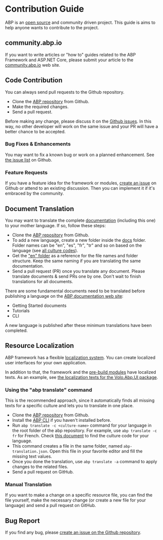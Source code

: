 # Contribution Guide

ABP is an [open source](https://github.com/abpframework) and community driven project. This guide is aims to help anyone wants to contribute to the project.

## community.abp.io

If you want to write articles or "how to" guides related to the ABP Framework and ASP.NET Core, please submit your article to the [community.abp.io](https://community.abp.io/) web site.

## Code Contribution

You can always send pull requests to the Github repository.

- Clone the [ABP repository](https://github.com/abpframework/abp/) from Github.
- Make the required changes.
- Send a pull request.

Before making any change, please discuss it on the [Github issues](https://github.com/abpframework/abp/issues). In this way, no other developer will work on the same issue and your PR will have a better chance to be accepted.

### Bug Fixes & Enhancements

You may want to fix a known bug or work on a planned enhancement. See [the issue list](https://github.com/abpframework/abp/issues) on Github.

### Feature Requests

If you have a feature idea for the framework or modules, [create an issue](https://github.com/abpframework/abp/issues/new) on Github or attend to an existing discussion. Then you can implement it if it's embraced by the community.

## Document Translation

You may want to translate the complete [documentation](https://abp.io/documents/) (including this one) to your mother language. If so, follow these steps:

* Clone the [ABP repository](https://github.com/abpframework/abp/) from Github.
* To add a new language, create a new folder inside the [docs](https://github.com/abpframework/abp/tree/master/docs) folder. Folder names can be "en", "es", "fr", "tr" and so on based on the language (see [all culture codes](https://msdn.microsoft.com/en-us/library/hh441729.aspx)).
* Get the ["en" folder](https://github.com/abpframework/abp/tree/master/docs/en) as a reference for the file names and folder structure. Keep the same naming if you are translating the same documentation.
* Send a pull request (PR) once you translate any document. Please translate documents & send PRs one by one. Don't wait to finish translations for all documents.

There are some fundamental documents need to be translated before publishing a language on the [ABP documentation web site](https://docs.abp.io):

* Getting Started documents
* Tutorials
* CLI

A new language is published after these minimum translations have been completed.

## Resource Localization

ABP framework has a flexible [localization system](../Localization.md). You can create localized user interfaces for your own application.

In addition to that, the framework and the [pre-build modules](https://docs.abp.io/en/abp/latest/Modules/Index) have localized texts. As an example, see [the localization texts for the Volo.Abp.UI package](https://github.com/abpframework/abp/blob/master/framework/src/Volo.Abp.UI/Localization/Resources/AbpUi/en.json). 

### Using the "abp translate" command

This is the recommended approach, since it automatically finds all missing texts for a specific culture and lets you to translate in one place.

* Clone the [ABP repository](https://github.com/abpframework/abp/) from Github.
* Install the [ABP CLI](https://docs.abp.io/en/abp/latest/CLI) if you haven't installed before.
* Run `abp translate -c <culture-name>` command for your language in the root folder of the abp repository. For example, use `abp translate -c fr` for French. Check [this document](https://docs.microsoft.com/en-us/bingmaps/rest-services/common-parameters-and-types/supported-culture-codes) to find the culture code for your language.
* This command creates a file in the same folder, named `abp-translation.json`. Open this file in your favorite editor and fill the missing text values.
* Once you done the translation, use `abp translate -a` command to apply changes to the related files.
* Send a pull request on GitHub.

### Manual Translation

If you want to make a change on a specific resource file, you can find the file yourself, make the necessary change (or create a new file for your language) and send a pull request on GitHub.

## Bug Report

If you find any bug, please [create an issue on the Github repository](https://github.com/abpframework/abp/issues/new).
